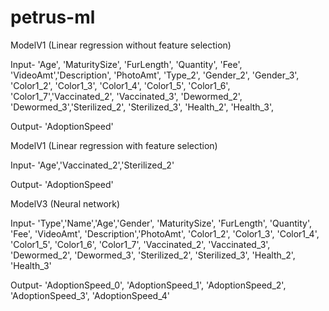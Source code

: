 # petrus-ml

ModelV1 (Linear regression without feature selection)

Input-
'Age', 'MaturitySize', 'FurLength', 'Quantity', 'Fee', 'VideoAmt','Description', 'PhotoAmt', 'Type_2', 'Gender_2', 'Gender_3', 'Color1_2',
'Color1_3', 'Color1_4', 'Color1_5', 'Color1_6', 'Color1_7','Vaccinated_2', 'Vaccinated_3', 'Dewormed_2', 'Dewormed_3','Sterilized_2', 'Sterilized_3', 'Health_2', 'Health_3',


Output-
'AdoptionSpeed'


ModelV1 (Linear regression with feature selection)

Input-
'Age','Vaccinated_2','Sterilized_2'

Output-
'AdoptionSpeed'

ModelV3 (Neural network)

Input-
'Type','Name','Age','Gender', 'MaturitySize', 'FurLength',
       'Quantity', 'Fee', 'VideoAmt', 'Description','PhotoAmt', 'Color1_2',
       'Color1_3', 'Color1_4', 'Color1_5', 'Color1_6', 'Color1_7',
       'Vaccinated_2', 'Vaccinated_3', 'Dewormed_2', 'Dewormed_3',
       'Sterilized_2', 'Sterilized_3', 'Health_2', 'Health_3'
       
Output-
'AdoptionSpeed_0', 'AdoptionSpeed_1', 'AdoptionSpeed_2',
       'AdoptionSpeed_3', 'AdoptionSpeed_4'

